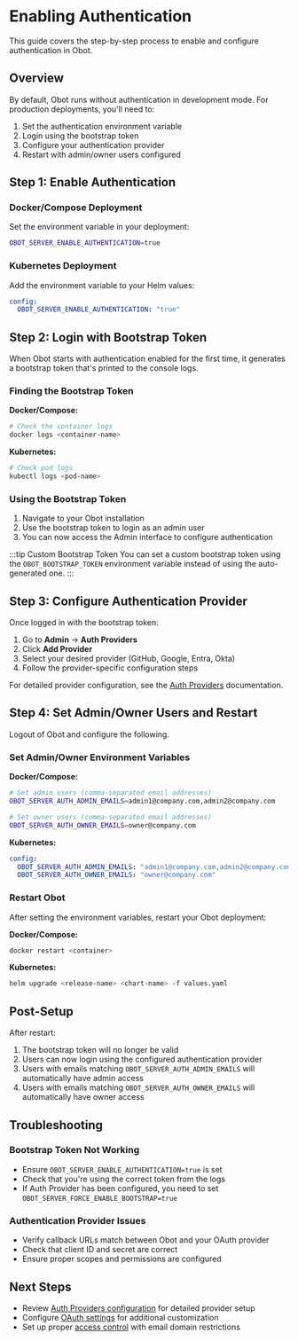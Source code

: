 # Enabling Authentication

This guide covers the step-by-step process to enable and configure authentication in Obot.

## Overview

By default, Obot runs without authentication in development mode. For production deployments, you'll need to:

1. Set the authentication environment variable
2. Login using the bootstrap token
3. Configure your authentication provider
4. Restart with admin/owner users configured

## Step 1: Enable Authentication

### Docker/Compose Deployment

Set the environment variable in your deployment:

```bash
OBOT_SERVER_ENABLE_AUTHENTICATION=true
```

### Kubernetes Deployment

Add the environment variable to your Helm values:

```yaml
config:
  OBOT_SERVER_ENABLE_AUTHENTICATION: "true"
```

## Step 2: Login with Bootstrap Token

When Obot starts with authentication enabled for the first time, it generates a bootstrap token that's printed to the console logs.

### Finding the Bootstrap Token

**Docker/Compose:**

```bash
# Check the container logs
docker logs <container-name> 
```

**Kubernetes:**

```bash
# Check pod logs
kubectl logs <pod-name> 
```

### Using the Bootstrap Token

1. Navigate to your Obot installation
2. Use the bootstrap token to login as an admin user
3. You can now access the Admin interface to configure authentication

:::tip Custom Bootstrap Token
You can set a custom bootstrap token using the `OBOT_BOOTSTRAP_TOKEN` environment variable instead of using the auto-generated one.
:::

## Step 3: Configure Authentication Provider

Once logged in with the bootstrap token:

1. Go to **Admin** → **Auth Providers**
2. Click **Add Provider**
3. Select your desired provider (GitHub, Google, Entra, Okta)
4. Follow the provider-specific configuration steps

For detailed provider configuration, see the [Auth Providers](/configuration/auth-providers) documentation.

## Step 4: Set Admin/Owner Users and Restart

Logout of Obot and configure the following.

### Set Admin/Owner Environment Variables

**Docker/Compose:**

```bash
# Set admin users (comma-separated email addresses)
OBOT_SERVER_AUTH_ADMIN_EMAILS=admin1@company.com,admin2@company.com

# Set owner users (comma-separated email addresses)  
OBOT_SERVER_AUTH_OWNER_EMAILS=owner@company.com
```

**Kubernetes:**

```yaml
config:
  OBOT_SERVER_AUTH_ADMIN_EMAILS: "admin1@company.com,admin2@company.com"
  OBOT_SERVER_AUTH_OWNER_EMAILS: "owner@company.com"
```

### Restart Obot

After setting the environment variables, restart your Obot deployment:

**Docker/Compose:**

```bash
docker restart <container>
```

**Kubernetes:**

```bash
helm upgrade <release-name> <chart-name> -f values.yaml
```

## Post-Setup

After restart:

1. The bootstrap token will no longer be valid
2. Users can now login using the configured authentication provider
3. Users with emails matching `OBOT_SERVER_AUTH_ADMIN_EMAILS` will automatically have admin access
4. Users with emails matching `OBOT_SERVER_AUTH_OWNER_EMAILS` will automatically have owner access

## Troubleshooting

### Bootstrap Token Not Working

- Ensure `OBOT_SERVER_ENABLE_AUTHENTICATION=true` is set
- Check that you're using the correct token from the logs
- If Auth Provider has been configured, you need to set `OBOT_SERVER_FORCE_ENABLE_BOOTSTRAP=true`

### Authentication Provider Issues

- Verify callback URLs match between Obot and your OAuth provider
- Check that client ID and secret are correct
- Ensure proper scopes and permissions are configured

## Next Steps

- Review [Auth Providers configuration](/configuration/auth-providers) for detailed provider setup
- Configure [OAuth settings](/configuration/oauth-configuration) for additional customization
- Set up proper [access control](/configuration/auth-providers#access-control) with email domain restrictions
